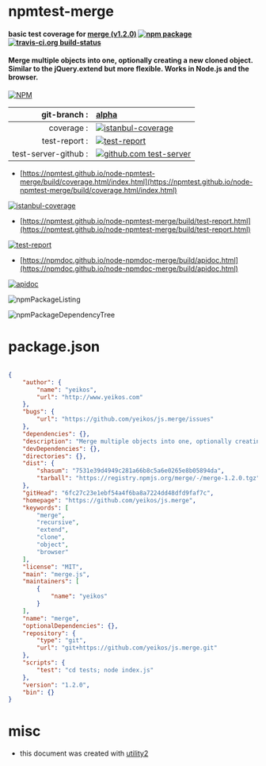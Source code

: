 # npmtest-merge

#### basic test coverage for  [merge (v1.2.0)](https://github.com/yeikos/js.merge)  [![npm package](https://img.shields.io/npm/v/npmtest-merge.svg?style=flat-square)](https://www.npmjs.org/package/npmtest-merge) [![travis-ci.org build-status](https://api.travis-ci.org/npmtest/node-npmtest-merge.svg)](https://travis-ci.org/npmtest/node-npmtest-merge)

#### Merge multiple objects into one, optionally creating a new cloned object. Similar to the jQuery.extend but more flexible. Works in Node.js and the browser.

[![NPM](https://nodei.co/npm/merge.png?downloads=true&downloadRank=true&stars=true)](https://www.npmjs.com/package/merge)

| git-branch : | [alpha](https://github.com/npmtest/node-npmtest-merge/tree/alpha)|
|--:|:--|
| coverage : | [![istanbul-coverage](https://npmtest.github.io/node-npmtest-merge/build/coverage.badge.svg)](https://npmtest.github.io/node-npmtest-merge/build/coverage.html/index.html)|
| test-report : | [![test-report](https://npmtest.github.io/node-npmtest-merge/build/test-report.badge.svg)](https://npmtest.github.io/node-npmtest-merge/build/test-report.html)|
| test-server-github : | [![github.com test-server](https://npmtest.github.io/node-npmtest-merge/GitHub-Mark-32px.png)](https://npmtest.github.io/node-npmtest-merge/build/app/index.html) | | build-artifacts : | [![build-artifacts](https://npmtest.github.io/node-npmtest-merge/glyphicons_144_folder_open.png)](https://github.com/npmtest/node-npmtest-merge/tree/gh-pages/build)|

- [https://npmtest.github.io/node-npmtest-merge/build/coverage.html/index.html](https://npmtest.github.io/node-npmtest-merge/build/coverage.html/index.html)

[![istanbul-coverage](https://npmtest.github.io/node-npmtest-merge/build/screenCapture.buildCi.browser.%252Ftmp%252Fbuild%252Fcoverage.lib.html.png)](https://npmtest.github.io/node-npmtest-merge/build/coverage.html/index.html)

- [https://npmtest.github.io/node-npmtest-merge/build/test-report.html](https://npmtest.github.io/node-npmtest-merge/build/test-report.html)

[![test-report](https://npmtest.github.io/node-npmtest-merge/build/screenCapture.buildCi.browser.%252Ftmp%252Fbuild%252Ftest-report.html.png)](https://npmtest.github.io/node-npmtest-merge/build/test-report.html)

- [https://npmdoc.github.io/node-npmdoc-merge/build/apidoc.html](https://npmdoc.github.io/node-npmdoc-merge/build/apidoc.html)

[![apidoc](https://npmdoc.github.io/node-npmdoc-merge/build/screenCapture.buildCi.browser.%252Ftmp%252Fbuild%252Fapidoc.html.png)](https://npmdoc.github.io/node-npmdoc-merge/build/apidoc.html)

![npmPackageListing](https://npmtest.github.io/node-npmtest-merge/build/screenCapture.npmPackageListing.svg)

![npmPackageDependencyTree](https://npmtest.github.io/node-npmtest-merge/build/screenCapture.npmPackageDependencyTree.svg)



# package.json

```json

{
    "author": {
        "name": "yeikos",
        "url": "http://www.yeikos.com"
    },
    "bugs": {
        "url": "https://github.com/yeikos/js.merge/issues"
    },
    "dependencies": {},
    "description": "Merge multiple objects into one, optionally creating a new cloned object. Similar to the jQuery.extend but more flexible. Works in Node.js and the browser.",
    "devDependencies": {},
    "directories": {},
    "dist": {
        "shasum": "7531e39d4949c281a66b8c5a6e0265e8b05894da",
        "tarball": "https://registry.npmjs.org/merge/-/merge-1.2.0.tgz"
    },
    "gitHead": "6fc27c23e1ebf54a4f6ba8a7224dd48dfd9faf7c",
    "homepage": "https://github.com/yeikos/js.merge",
    "keywords": [
        "merge",
        "recursive",
        "extend",
        "clone",
        "object",
        "browser"
    ],
    "license": "MIT",
    "main": "merge.js",
    "maintainers": [
        {
            "name": "yeikos"
        }
    ],
    "name": "merge",
    "optionalDependencies": {},
    "repository": {
        "type": "git",
        "url": "git+https://github.com/yeikos/js.merge.git"
    },
    "scripts": {
        "test": "cd tests; node index.js"
    },
    "version": "1.2.0",
    "bin": {}
}
```



# misc
- this document was created with [utility2](https://github.com/kaizhu256/node-utility2)
